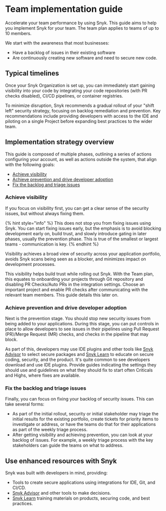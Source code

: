 # Team implementation guide

Accelerate your team performance by using Snyk. This guide aims to help you implement Snyk for your team. The team plan applies to teams of up to 10 members.&#x20;

We start with the awareness that most businesses:

* Have a backlog of issues in their existing software
* Are continuously creating new software and need to secure new code.&#x20;

## **Typical timelines**

Once your Snyk Organization is set up, you can immediately start gaining visibility into your code by integrating your code repositories (with PR checks disabled), CI/CD pipelines, or container registries.

To minimize disruption, Snyk recommends a gradual rollout of your "shift left" security strategy, focusing on backlog remediation and prevention. Key recommendations include providing developers with access to the IDE and piloting on a single Project before expanding best practices to the wider team.

## Implementation strategy overview

This guide is composed of multiple phases, outlining a series of actions configuring your account, as well as actions outside the system, that align with the following goals:

* [Achieve visibility](./#achieve-visibility)
* [Achieve prevention and drive developer adoption](./#achieve-prevention-and-drive-developer-adoption)
* [Fix the backlog and triage issues](./#fix-the-backlog-and-triage-issues)

### Achieve visibility

If you focus on visibility first, you can get a clear sense of the security issues, but without always fixing them.

{% hint style="info" %}
This does not stop you from fixing issues using Snyk. You can start fixing issues early, but the emphasis is to avoid blocking development early on, build trust, and slowly introduce gating in later phases, usually the prevention phase. This is true of the smallest or largest teams - communication is key.
{% endhint %}

Visibility achieves a broad view of security across your application portfolio, avoids Snyk scans being seen as a blocker, and minimizes impact on development processes.&#x20;

This visibility helps build trust while rolling out Snyk. With the Team plan, this equates to onboarding your projects through Git repository and disabling PR Checks/Auto PRs in the integration settings. Choose an important project and enable PR checks after communicating with the relevant team members. This guide details this later on.

### Achieve prevention and drive developer adoption

Next is the prevention stage. You should stop new security issues from being added to your applications. During this stage, you can put controls in place to allow developers to see issues in their pipelines using Pull Request (PR)/Merge Request (MR) checks, and checks in the pipeline that may block.&#x20;

As part of this, developers may use IDE plugins and other tools like [Snyk Advisor](https://snyk.io/advisor) to select secure packages and [Snyk Learn](https://learn.snyk.io/) to educate on secure coding, security, and the product. It's quite common to see developers download and use IDE plugins. Provide guides indicating the settings they should use and guidelines on what they should fix to start often Criticals and Highs, where fixes are available.

### Fix the backlog and triage issues

Finally, you can focus on fixing your backlog of security issues. This can take several forms:

* As part of the initial rollout, security or initial stakeholder may triage the initial results for the existing portfolio, create tickets for priority items to investigate or address, or have the teams do that for their applications as part of the weekly triage process.
* After getting visibility and achieving prevention, you can look at your backlog of issues.  For example, a weekly triage process with the key stakeholders can guide the teams on what to address.

## Use enhanced resources with Snyk

Snyk was built with developers in mind, providing:

* Tools to create secure applications using integrations for IDE, Git, and CI/CD.
* [Snyk Advisor](https://snyk.io/advisor) and other tools to make decisions.
* [Snyk Learn](https://learn.snyk.io) training materials on products, securing code, and best practices.&#x20;
